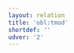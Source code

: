```yaml
---
layout: relation
title: 'obl:tmod'
shortdef: ''
udver: '2'
---
```

<!-- Interlanguage links updated Út zář 29 18:41:33 CEST 2020 -->
